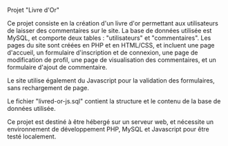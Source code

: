 Projet "Livre d'Or" 

Ce projet consiste en la création d'un livre d'or permettant aux utilisateurs de laisser des commentaires sur le site.
La base de données utilisée est MySQL, et comporte deux tables : "utilisateurs" et "commentaires".
Les pages du site sont créées en PHP et en HTML/CSS, et incluent une page d'accueil, un formulaire d'inscription et de connexion, une page de modification de profil, une page de visualisation des commentaires, et un formulaire d'ajout de commentaire.

Le site utilise également du Javascript pour la validation des formulaires, sans rechargement de page.

Le fichier "livred-or-js.sql" contient la structure et le contenu de la base de données utilisée.

Ce projet est destiné à être hébergé sur un serveur web, et nécessite un environnement de développement PHP, MySQL et Javascript pour être testé localement.
